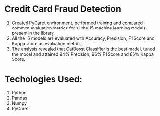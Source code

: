 # Credit Card Fraud Detection

1. Created PyCaret environment, performed training and compared common evaluation metrics for all the 15 machine learning models present in the library.
2. All the 15 models are evaluated with Accuracy, Precision, F1 Score and Kappa score as evaluation metrics.
3. The analysis revealed that CatBoost Classifier is the best model, tuned the model and attained 94% Precision, 96% F1 Score and 86% Kappa Score.

# Techologies Used:
1. Python
2. Pandas
3. Numpy
4. PyCaret


